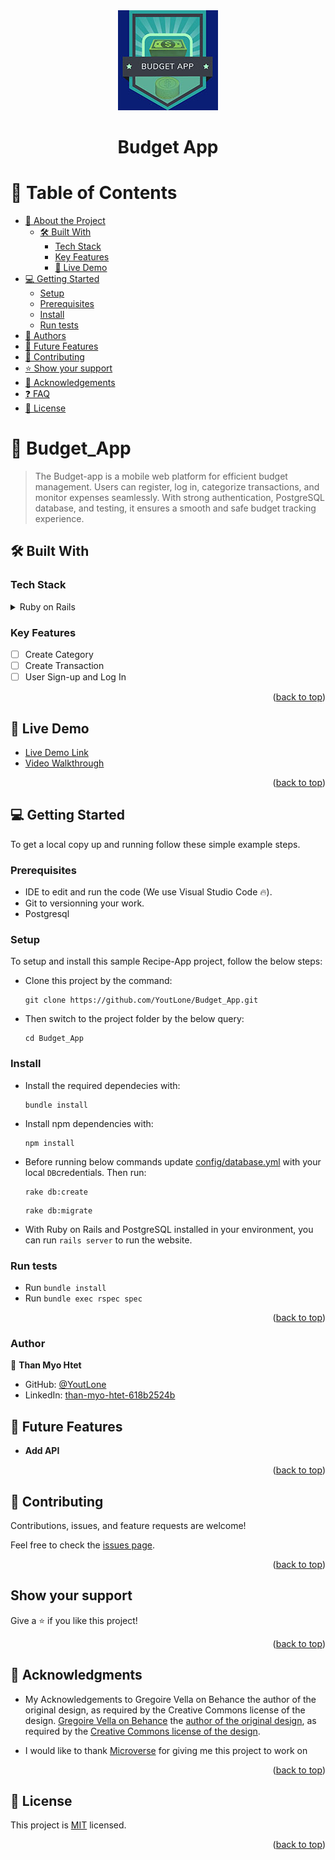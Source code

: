 <div align="center">
<img src="app/assets/images/budget1.jpg" alt="logo" width="auto"  height="auto" />
  <br/>
  <h1>Budget App</h1>
</div>
<a name="readme-top"></a>

# 📗 Table of Contents

- [📖 About the Project](#about-project)
  - [🛠 Built With](#built-with)
    - [Tech Stack](#tech-stack)
    - [Key Features](#key-features)
    - [🚀 Live Demo ](#-live-demo-)
- [💻 Getting Started](#getting-started)
  - [Setup](#setup)
  - [Prerequisites](#prerequisites)
  - [Install](#install)
  - [Run tests](#run-tests)
- [👥 Authors](#authors)
- [🔭 Future Features](#future-features)
- [🤝 Contributing](#contributing)
- [⭐️ Show your support](#support)
- [🙏 Acknowledgements](#acknowledgements)
- [❓ FAQ](#faq)
- [📝 License](#license)


# 📖 Budget_App <a name="about-project"></a>

> The Budget-app is a mobile web platform for efficient budget management. Users can register, log in, categorize transactions, and monitor expenses seamlessly. With strong authentication, PostgreSQL database, and testing, it ensures a smooth and safe budget tracking experience.


## 🛠 Built With <a name="built-with"></a>

### Tech Stack <a name="tech-stack"></a>

<details>
  <summary>Ruby on Rails</summary>
  <ul>
    <li><a href="https://ruby-doc.org/core-3.1.2/">Ruby</a></li>
  </ul>
    <ul>
    <li><a href="https://ruby-doc.org/core-3.1.2/">Rails</a></li>
  </ul>
  <ul>
    <li><a href="https://getbootstrap.com/">Bootstrap</a></li>
  </ul>
</details>

### Key Features <a name="key-features"></a>

- [ ] Create Category
- [ ] Create Transaction
- [ ] User Sign-up and Log In

<p align="right">(<a href="#readme-top">back to top</a>)</p>

<!-- LIVE DEMO -->

## 🚀 Live Demo <a name="live-demo"></a>

- [Live Demo Link]()
- [Video Walkthrough]()

<p align="right">(<a href="#readme-top">back to top</a>)</p>

## 💻 Getting Started <a name="getting-started"></a>

To get a local copy up and running follow these simple example steps.

### Prerequisites

- IDE to edit and run the code (We use Visual Studio Code 🔥).
- Git to versionning your work.
- Postgresql

### Setup

To setup and install this sample Recipe-App project, follow the below steps:
- Clone this project by the command: 
  ```
  git clone https://github.com/YoutLone/Budget_App.git
  ```

- Then switch to the project folder by the below query:

  ```
  cd Budget_App
  ```

### Install

- Install the required dependecies with:
  ```
  bundle install
  ```
- Install npm dependencies with: 
  ```
  npm install
  ```
- Before running below commands update [config/database.yml](./config/database.yml) with your local `DB`credentials. Then run:
    ```
    rake db:create
    ```
    ```
    rake db:migrate
    ```
- With Ruby on Rails and PostgreSQL installed in your environment, you can run `rails server` to run the website.

### Run tests

- Run `bundle install`
- Run `bundle exec rspec spec`

<p align="right">(<a href="#readme-top">back to top</a>)</p>

### Author
👤 **Than Myo Htet**

- GitHub: [@YoutLone](https://github.com/YoutLone)
- LinkedIn: [than-myo-htet-618b2524b](https://linkedin.com/in/than-myo-htet-618b2524b)


## 🔭 Future Features <a name="future-features"></a>

- **Add API**

<p align="right">(<a href="#readme-top">back to top</a>)</p>


## 🤝 Contributing
Contributions, issues, and feature requests are welcome!

Feel free to check the [issues page](https://github.com/YoutLone/Budget_App/issues).

<p align="right">(<a href="#readme-top">back to top</a>)</p>

## Show your support
Give a ⭐️ if you like this project!

<p align="right">(<a href="#readme-top">back to top</a>)</p>

## 🙏 Acknowledgments <a name="acknowledgements"></a>

- My Acknowledgements to Gregoire Vella on Behance the author of the original design, as required by the Creative Commons license of the design. [Gregoire Vella on Behance](https://www.behance.net/gregoirevella) the [author of the original design](https://www.behance.net/gallery/19759151/Snapscan-iOs-design-and-branding?tracking_source=), as required by the [Creative Commons license of the design](https://creativecommons.org/licenses/by-nc/4.0/).

- I would like to thank [Microverse](https://bit.ly/MicroverseTN) for giving me this project to work on

<p align="right">(<a href="#readme-top">back to top</a>)</p>

## 📝 License <a name="license"></a>

This project is [MIT](https://github.com/YoutLone/Budget_App/blob/dev/LICENSE) licensed.

<p align="right">(<a href="#readme-top">back to top</a>)</p>